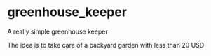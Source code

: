 # greenhouse_keeper
A really simple greenhouse keeper 

The idea is to take care of a backyard garden with less than 20 USD 
